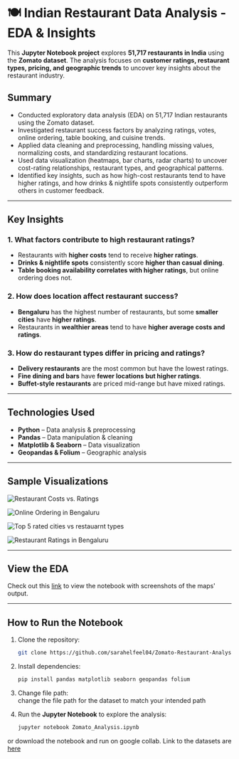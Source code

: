 # 🍽️ Indian Restaurant Data Analysis - EDA & Insights  

This **Jupyter Notebook project** explores **51,717 restaurants in India** using the **Zomato dataset**. The analysis focuses on **customer ratings, restaurant types, pricing, and geographic trends** to uncover key insights about the restaurant industry.  

## Summary
- Conducted exploratory data analysis (EDA) on 51,717 Indian restaurants using the Zomato dataset.
- Investigated restaurant success factors by analyzing ratings, votes, online ordering, table booking, and cuisine trends.
- Applied data cleaning and preprocessing, handling missing values, normalizing costs, and standardizing restaurant locations.
- Used data visualization (heatmaps, bar charts, radar charts) to uncover cost-rating relationships, restaurant types, and geographical patterns.
- Identified key insights, such as how high-cost restaurants tend to have higher ratings, and how drinks & nightlife spots consistently outperform others in customer feedback.

---

## Key Insights  
### 1. What factors contribute to high restaurant ratings?  
- Restaurants with **higher costs** tend to receive **higher ratings**.  
- **Drinks & nightlife spots** consistently score **higher than casual dining**.  
- **Table booking availability correlates with higher ratings**, but online ordering does not.  

### 2. How does location affect restaurant success?  
- **Bengaluru** has the highest number of restaurants, but some **smaller cities** have **higher ratings**.  
- Restaurants in **wealthier areas** tend to have **higher average costs and ratings**.  

### 3. How do restaurant types differ in pricing and ratings?  
- **Delivery restaurants** are the most common but have the lowest ratings.  
- **Fine dining and bars** have **fewer locations but higher ratings**.  
- **Buffet-style restaurants** are priced mid-range but have mixed ratings.

---

## Technologies Used  
- **Python** – Data analysis & preprocessing  
- **Pandas** – Data manipulation & cleaning  
- **Matplotlib & Seaborn** – Data visualization  
- **Geopandas & Folium** – Geographic analysis
  
---

## Sample Visualizations  

![Restaurant Costs vs. Ratings](https://github.com/user-attachments/assets/a3d96afe-743c-4c1d-803f-58ed738f3b87)

![Online Ordering in Bengaluru](https://github.com/user-attachments/assets/87fbeb98-bd96-4024-ae7d-d2c2134d6e7d)

![Top 5 rated cities vs restauarnt types](https://github.com/user-attachments/assets/d4e1b479-4dc7-4aaa-90f5-554e2eb6a1c3)

![Restaurant Ratings in Bengaluru](https://github.com/user-attachments/assets/c5aae360-aabb-4c7c-9e49-2421cd638db2)

---
## View the EDA

Check out this [link](https://drive.google.com/file/d/1Hr9OueIxN-GVoW6wQETwPDNK7jQzE05h/view?usp=sharing) to view the notebook with screenshots of the maps' output. 

---
## How to Run the Notebook  

1. Clone the repository:  
   ```bash
   git clone https://github.com/sarahelfeel04/Zomato-Restaurant-Analysis.git
   ```  
2. Install dependencies:  
   ```bash
   pip install pandas matplotlib seaborn geopandas folium  
   ```
3. Change file path:  
   change the file path for the dataset to match your intended path
   
5. Run the **Jupyter Notebook** to explore the analysis:  
   ```bash
   jupyter notebook Zomato_Analysis.ipynb  
   ```

or download the notebook and run on google collab. Link to the datasets are [here](https://drive.google.com/drive/folders/11qWtqnDOv8gC7Nqgh1GJZ8NmvVLAj_zf?usp=sharing)
